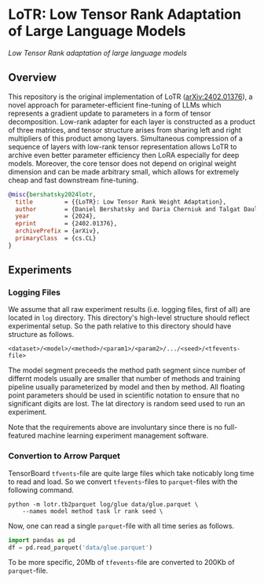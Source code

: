 # LoTR: Low Tensor Rank Adaptation of Large Language Models

*Low Tensor Rank adaptation of large language models*

## Overview

This repository is the original implementation of LoTR ([arXiv:2402.01376][4]),
a novel approach for parameter-efficient fine-tuning of LLMs which represents a
gradient update to parameters in a form of tensor decomposition. Low-rank
adapter for each layer is constructed as a product of three matrices, and
tensor structure arises from sharing left and right multipliers of this product
among layers. Simultaneous compression of a sequence of layers with low-rank
tensor representation allows LoTR to archive even better parameter efficiency
then LoRA especially for deep models. Moreover, the core tensor does not depend
on original weight dimension and can be made arbitrary small, which allows for
extremely cheap and fast downstream fine-tuning.

```bibtex
@misc{bershatsky2024lotr,
  title         = {{LoTR}: Low Tensor Rank Weight Adaptation},
  author        = {Daniel Bershatsky and Daria Cherniuk and Talgat Daulbaev and Aleksandr Mikhalev and Ivan Oseledets},
  year          = {2024},
  eprint        = {2402.01376},
  archivePrefix = {arXiv},
  primaryClass  = {cs.CL}
}
```

[1]: https://arxiv.org/abs/2106.09685
[2]: https://arxiv.org/abs/2205.13571
[3]: ./doc/iclr2024/fig/parameter-efficiency.png
[4]: https://arxiv.org/abs/2402.01376

## Experiments

### Logging Files

We assume that all raw experiment results (i.e. logging files, first of all)
are located in `log` directory. This directory's high-level structure should
reflect experimental setup. So the path relative to this directory should have
structure as follows.

```
<dataset>/<model>/<method>/<param1>/<param2>/.../<seed>/<tfevents-file>
```

The model segment preceeds the method path segment since number of differnt
models usually are smaller that number of methods and training pipeline usually
parameterized by model and then by method. All floating point parameters should
be used in scientific notation to ensure that no significant digits are lost.
The lat directory is random seed used to run an experiment.

Note that the requirements above are involuntary since there is no
full-featured machine learning experiment management software.

### Convertion to Arrow Parquet

TensorBoard `tfvents`-file are quite large files which take noticably long time
to read and load. So we convert `tfevents`-files to `parquet`-files with the
following command.

```shell
python -m lotr.tb2parquet log/glue data/glue.parquet \
    --names model method task lr rank seed \
```

Now, one can read a single `parquet`-file with all time series as follows.

```python
import pandas as pd
df = pd.read_parquet('data/glue.parquet')
```

To be more specific, 20Mb of `tfevents`-file are converted to 200Kb of
`parquet`-file.
